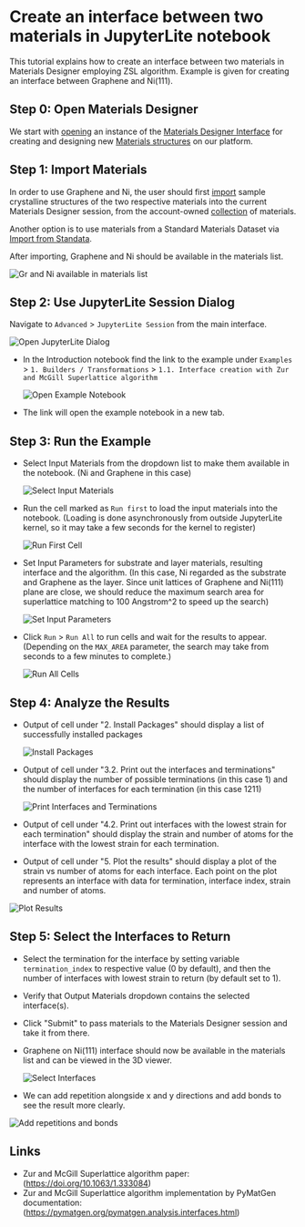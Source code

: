 # Create an interface between two materials in JupyterLite notebook

This tutorial explains how to create an interface between two materials in Materials Designer employing ZSL algorithm. Example is given for creating an interface between Graphene and Ni(111).

## Step 0: Open Materials Designer

We start with [opening](../../entities-general/actions/create.md) an instance of the [Materials Designer Interface](../../materials-designer/overview.md) for creating and designing new [Materials structures](../../materials/overview.md) on our platform.

## Step 1: Import Materials

In order to use Graphene and Ni, the user should first [import](../../materials-designer/header-menu/input-output/import.md) sample crystalline structures of the two respective materials into the current Materials Designer session, from the account-owned [collection](../../accounts/collections.md) of materials.

Another option is to use materials from a Standard Materials Dataset via [Import from Standata](../../materials-designer/header-menu/input-output/standata-import.md).

After importing, Graphene and Ni should be available in the materials list.

<img src="/images/materials-designer/import/graphene_and_ni_imported.webp" alt="Gr and Ni available in materials list"/>

## Step 2: Use JupyterLite Session Dialog

Navigate to `Advanced` > `JupyterLite Session` from the main interface.

  <img src="/images/tutorials/interface_with_zsl/1_select_jupyterlite_session.webp" alt="Open JupyterLite Dialog"/>

- In the Introduction notebook find the link to the example under `Examples` > `1. Builders / Transformations` > `1.1. Interface creation with Zur and McGill Superlattice algorithm`

  <img src="/images/tutorials/interface_with_zsl/2_introduction_notebook.webp" alt="Open Example Notebook"/>
  
- The link will open the example notebook in a new tab.

## Step 3: Run the Example

- Select Input Materials from the dropdown list to make them available in the notebook. (Ni and Graphene in this case)

  <img src="/images/tutorials/interface_with_zsl/3_select_materials.webp" alt="Select Input Materials"/>
  
- Run the cell marked as `Run first` to load the input materials into the notebook. (Loading is done asynchronously from outside JupyterLite kernel, so it may take a few seconds for the kernel to register)

  <img src="/images/tutorials/interface_with_zsl/4_load_materials.webp" alt="Run First Cell"/>
  
- Set Input Parameters for substrate and layer materials, resulting interface and the algorithm. (In this case, Ni regarded as the substrate and Graphene as the layer. Since unit lattices of Graphene and Ni(111) plane are close, we should reduce the maximum search area for superlattice matching to 100 Angstrom^2 to speed up the search)

  <img src="/images/tutorials/interface_with_zsl/5_set_input_parameters.webp" alt="Set Input Parameters"/>
  
- Click `Run` > `Run All` to run cells and wait for the results to appear. (Depending on the `MAX_AREA` parameter, the search may take from seconds to a few minutes to complete.)

  <img src="/images/tutorials/interface_with_zsl/6_run_all_cells.webp" alt="Run All Cells"/>

## Step 4: Analyze the Results
- Output of cell under "2. Install Packages" should display a list of successfully installed packages

  <img src="/images/tutorials/interface_with_zsl/7_installed_packages.webp" alt="Install Packages"/>
  
- Output of cell under "3.2. Print out the interfaces and terminations" should display the number of possible terminations (in this case 1) and the number of interfaces for each termination (in this case 1211)

  <img src="/images/tutorials/interface_with_zsl/9_found_interfaces.webp" alt="Print Interfaces and Terminations"/>
  
- Output of cell under "4.2. Print out interfaces with the lowest strain for each termination" should display the strain and number of atoms for the interface with the lowest strain for each termination.
- Output of cell under "5. Plot the results" should display a plot of the strain vs number of atoms for each interface. Each point on the plot represents an interface with data for termination, interface index, strain and number of atoms.

<img src="/images/tutorials/interface_with_zsl/10_plot_found_interfaces.webp" alt="Plot Results"/>

## Step 5: Select the Interfaces to Return
- Select the termination for the interface by setting variable `termination_index` to respective value (0 by default), and then the number of interfaces with lowest strain to return (by default set to 1).
- Verify that Output Materials dropdown contains the selected interface(s).
- Click "Submit" to pass materials to the Materials Designer session and take it from there.
- Graphene on Ni(111) interface should now be available in the materials list and can be viewed in the 3D viewer.

  <img src="/images/tutorials/interface_with_zsl/11_view_interface_in_md.webp" alt="Select Interfaces"/>
  
- We can add repetition alongside x and y directions and add bonds to see the result more clearly.

<img src="/images/tutorials/interface_with_zsl/12_add_repetition_and_bonds.webp" alt="Add repetitions and bonds"/>

## Links
- Zur and McGill Superlattice algorithm paper: (https://doi.org/10.1063/1.333084)
- Zur and McGill Superlattice algorithm implementation by PyMatGen documentation: (https://pymatgen.org/pymatgen.analysis.interfaces.html)